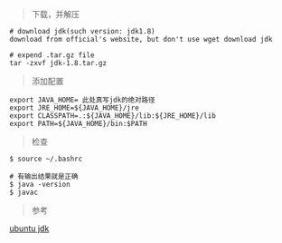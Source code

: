 > 下载，并解压
```
# download jdk(such version: jdk1.8)
download from official's website, but don't use wget download jdk  

# expend .tar.gz file 
tar -zxvf jdk-1.8.tar.gz
```

> 添加配置
```
export JAVA_HOME= 此处真写jdk的绝对路径
export JRE_HOME=${JAVA_HOME}/jre
export CLASSPATH=.:${JAVA_HOME}/lib:${JRE_HOME}/lib
export PATH=${JAVA_HOME}/bin:$PATH
```
> 检查
```
$ source ~/.bashrc 

# 有输出结果就是正确
$ java -version 
$ javac 
```
> 参考

[ubuntu jdk](https://blog.csdn.net/qq_29695701/article/details/77454395)
